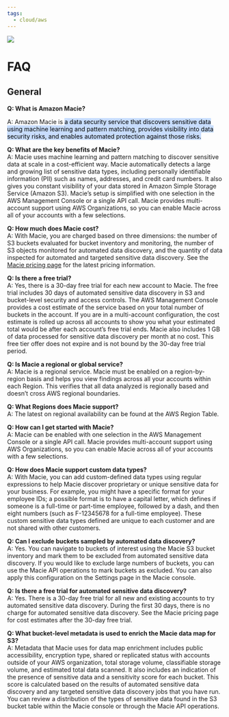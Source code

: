 ```yaml
---
tags:
  - cloud/aws
---
```


![](https://i.imgur.com/uWIhbXj.png)

# FAQ
## General

**Q: What is Amazon Macie?**  
  
A: Amazon Macie is <mark style="background: #ADCCFFA6;">a data security service that discovers sensitive data using machine learning and pattern matching, provides visibility into data security risks, and enables automated protection against those risks.</mark>

**Q: What are the key benefits of Macie?**  
A: Macie uses machine learning and pattern matching to discover sensitive data at scale in a cost-efficient way. Macie automatically detects a large and growing list of sensitive data types, including personally identifiable information (PII) such as names, addresses, and credit card numbers. It also gives you constant visibility of your data stored in Amazon Simple Storage Service (Amazon S3). Macie’s setup is simplified with one selection in the AWS Management Console or a single API call. Macie provides multi-account support using AWS Organizations, so you can enable Macie across all of your accounts with a few selections.

**Q: How much does Macie cost?**  
A: With Macie, you are charged based on three dimensions: the number of S3 buckets evaluated for bucket inventory and monitoring, the number of S3 objects monitored for automated data discovery, and the quantity of data inspected for automated and targeted sensitive data discovery. See the [Macie pricing page](https://aws.amazon.com/macie/pricing/) for the latest pricing information.

**Q: Is there a free trial?**  
A: Yes, there is a 30-day free trial for each new account to Macie. The free trial includes 30 days of automated sensitive data discovery in S3 and bucket-level security and access controls. The AWS Management Console provides a cost estimate of the service based on your total number of buckets in the account. If you are in a multi-account configuration, the cost estimate is rolled up across all accounts to show you what your estimated total would be after each account’s free trial ends. Macie also includes 1 GB of data processed for sensitive data discovery per month at no cost. This free tier offer does not expire and is not bound by the 30-day free trial period.

**Q: Is Macie a regional or global service?**  
A: Macie is a regional service. Macie must be enabled on a region-by-region basis and helps you view findings across all your accounts within each Region. This verifies that all data analyzed is regionally based and doesn’t cross AWS regional boundaries.

**Q: What Regions does Macie support?**  
A: The latest on regional availability can be found at the AWS Region Table.

**Q: How can I get started with Macie?**  
A: Macie can be enabled with one selection in the AWS Management Console or a single API call. Macie provides multi-account support using AWS Organizations, so you can enable Macie across all of your accounts with a few selections.

**Q: How does Macie support custom data types?**  
A: With Macie, you can add custom-defined data types using regular expressions to help Macie discover proprietary or unique sensitive data for your business. For example, you might have a specific format for your employee IDs; a possible format is to have a capital letter, which defines if someone is a full-time or part-time employee, followed by a dash, and then eight numbers (such as F-12345678 for a full-time employee). These custom sensitive data types defined are unique to each customer and are not shared with other customers.

**Q: Can I exclude buckets sampled by automated data discovery?**  
A: Yes. You can navigate to buckets of interest using the Macie S3 bucket inventory and mark them to be excluded from automated sensitive data discovery. If you would like to exclude large numbers of buckets, you can use the Macie API operations to mark buckets as excluded. You can also apply this configuration on the Settings page in the Macie console.

**Q: Is there a free trial for automated sensitive data discovery?**  
A: Yes. There is a 30-day free trial for all new and existing accounts to try automated sensitive data discovery. During the first 30 days, there is no charge for automated sensitive data discovery. See the Macie pricing page for cost estimates after the 30-day free trial.

**Q: What bucket-level metadata is used to enrich the Macie data map for S3?**  
A: Metadata that Macie uses for data map enrichment includes public accessibility, encryption type, shared or replicated status with accounts outside of your AWS organization, total storage volume, classifiable storage volume, and estimated total data scanned. It also includes an indication of the presence of sensitive data and a sensitivity score for each bucket. This score is calculated based on the results of automated sensitive data discovery and any targeted sensitive data discovery jobs that you have run. You can review a distribution of the types of sensitive data found in the S3 bucket table within the Macie console or through the Macie API operations.